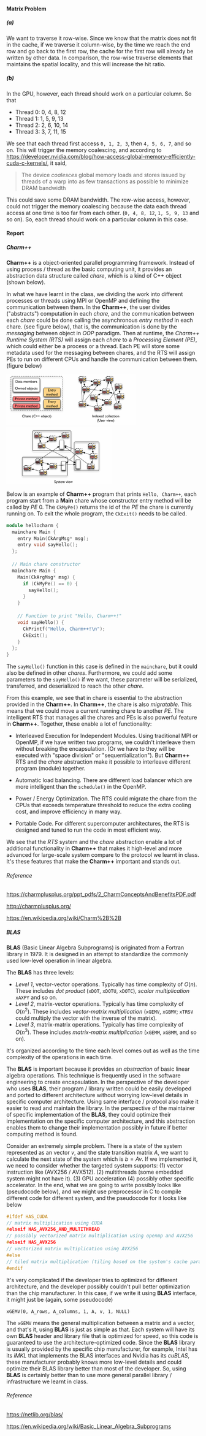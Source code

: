 #### Matrix Problem

##### (a)

We want to traverse it row-wise. Since we know that the matrix does not fit in the cache, if we traverse it column-wise, by the time we reach the end row and go back to the first row, the cache for the first row will already be written by other data. In comparison, the row-wise traverse elements that maintains the spatial locality, and this will increase the hit ratio.

##### (b)

In the GPU, however, each thread should work on a particular column. So that

* Thread 0: 0, 4, 8, 12
* Thread 1: 1, 5, 9, 13
* Thread 2: 2, 6, 10, 14
* Thread 3: 3, 7, 11, 15

We see that each thread first access `0, 1, 2, 3`, then `4, 5, 6, 7`, and so on. This will trigger the memory coalescing, and according to https://developer.nvidia.com/blog/how-access-global-memory-efficiently-cuda-c-kernels/, it said,

>The device *coalesces* global memory loads and stores issued by threads of a warp into as few transactions as possible to minimize DRAM bandwidth

This could save some DRAM bandwidth. The row-wise access, however, could not trigger the memory coalescing because the data each thread access at one time is too far from each other. (`0, 4, 8, 12`, `1, 5, 9, 13` and so on). So, each thread should work on a particular column in this case.

#### Report

##### Charm++

**Charm++** is a object-oriented parallel programming framework. Instead of using process / thread as the basic computing unit, it provides an abstraction data structure called *chare*, which is a kind of C++ object (shown below).

In what we have learnt in the class, we dividing the work into different processes or threads using MPI or OpenMP and defining the communication between them. In the **Charm++**, the user divides ("abstracts") computation in each *chare*, and the communication between each *chare* could be done calling the asynchronous *entry method* in each chare. (see figure below), that is, the communication is done by the *messaging* between object in *OOP* paradigm. Then at runtime, the *Charm++ Runtime System (RTS)* will assign each *chare* to a *Processing Element (PE)*, which could either be a process or a thread. Each PE will store some metadata used for the messaging between chares, and the RTS will assign PEs to run on different CPUs and handle the communication between them. (figure below)

<img src="./hw5_writeup.assets/image-20230511163615270.png" alt="image-20230511163615270" style="zoom:33%;" /><img src="./hw5_writeup.assets/image-20230511163627231.png" alt="image-20230511163627231" style="zoom:27%;" />

Below is an example of **Charm++** program that prints `Hello, Charm++`, each program start from a **Main** chare whose constructor entry method will be called by *PE* 0. The `CkMyPe()` returns the id of the *PE* the chare is currently running on. To exit the whole program, the `CkExit()` needs to be called.


```cpp
module hellocharm {
  mainchare Main {
    entry Main(CkArgMsg* msg);
    entry void sayHello();
  };

  // Main chare constructor
  mainchare Main {
    Main(CkArgMsg* msg) {
      if (CkMyPe() == 0) {
        sayHello();
      }
    }

    // Function to print "Hello, Charm++!"
    void sayHello() {
      CkPrintf("Hello, Charm++!\n");
      CkExit();
    }
  };
}
```

The `sayHello()` function in this case is defined in the `mainchare`, but it could also be defined in other *chares*. Furthermore, we could add some parameters to the `sayHello()` if we want, these parameter will be serialized, transferred, and deserialized to reach the other *chare*.

From this example, we see that in chare is essential to the abstraction provided in the **Charm++**. In **Charm++**, the chare is also *migratable*. This means that we could move a current running chare to another *PE*. The intelligent RTS that manages all the chares and PEs is also powerful feature in **Charm++**. Together, these enable a lot of functionality:

* Interleaved Execution for Independent Modules. Using traditional MPI or OpenMP, if we have written two programs, we couldn't interleave them without breaking the encapsulation. (Or we have to they will be executed with "space division" or "sequentialization"). But **Charm++** RTS and the *chare* abstraction make it possible to interleave different program (module) together.

* Automatic load balancing. There are different load balancer which are more intelligent than the `schedule()` in the OpenMP.
* Power / Energy Optimization. The RTS could migrate the chare from the CPUs that exceeds temperature threshold to reduce the extra cooling cost, and improve efficiency in many way.
* Portable Code. For different supercomputer architectures, the RTS is designed and tuned to run the code in most efficient way.

We see that the *RTS* system and the *chare* abstraction enable a lot of additional functionality in **Charm++** that makes it high-level and more advanced for large-scale system compare to the protocol we learnt in class. It's these features that make the **Charm++** important and stands out.

###### Reference

https://charmplusplus.org/ppt_pdfs/2_CharmConceptsAndBenefitsPDF.pdf

http://charmplusplus.org/

https://en.wikipedia.org/wiki/Charm%2B%2B

##### BLAS

**BLAS** (Basic Linear Algebra Subprograms) is originated from a Fortran library in 1979. It is designed in an attempt to standardize the commonly used low-level operation in linear algebra.

The **BLAS** has three levels:

* *Level 1*, vector-vector operations. Typically has time complexity of $O(n)$. These includes *dot product* (`xDOT`, `xDOTU`, `xDOTC`), *scalar multiplication* `xAXPY` and so on.
* *Level 2*, matrix-vector operations. Typically has time complexity of $O(n^2)$. These includes *vector-matrix multiplication* (`xGEMV`, `xGBMV`; `xTRSV` could multiply the vector with the inverse of the matrix).
* *Level 3*, matrix-matrix operations. Typically has time complexity of $O(n^3)$. These includes *matrix-matrix multiplication* (`xGEMM`, `xGBMM`, and so on).

It's organized according to the time each level comes out as well as the time complexity of the operations in each time.

The **BLAS** is important because it provides an *abstraction* of basic linear algebra operations. This technique is frequently used in the software engineering to create encapsulation. In the perspective of the developer who uses **BLAS**, their program / library written could be easily developed and ported to different architecture without worrying low-level details in specific computer architecture. Using same interface / protocol also make it easier to read and maintain the library. In the perspective of the maintainer of specific implementation of the **BLAS**, they could optimize their implementation on the specific computer architecture, and this abstraction enables them to change their implementation possibly in future if better computing method is found. 

Consider an extremely simple problem. There is a state of the system represented as an vector $v$, and the state transition matrix $A$, we want to calculate the next state of the system which is $b = Av$. If we implemented it, we need to consider whether the targeted system supports: (1) vector instruction like (AVX256 / AVX512). (2) multithreads (some embedded system might not have it). (3) GPU acceleration (4) possibly other specific accelerator. In the end, what we are going to write possibly looks like (pseudocode below), and we might use preprocessor in C to compile different code for different system, and the pseudocode for it looks like below

```c
#ifdef HAS_CUDA
// matrix multiplication using CUDA
#elseif HAS_AVX256_AND_MULTITHREAD
// possibly vectorized matrix multiplication using openmp and AVX256
#elseif HAS_AVX256
// vectorized matrix multiplication using AVX256
#else
// tiled matrix multiplication (tiling based on the system's cache parameters)
#endif
```

It's very complicated if the developer tries to optimized for different architecture, and the developer possibly couldn't pull better optimization than the chip manufacturer. In this case, if we write it using **BLAS** interface, it might just be (again, some pseudocode)

```pseudocode
xGEMV(0, A_rows, A_columns, 1, A, v, 1, NULL)
```

The `xGEMV` means the general multiplication between a matrix and a vector, and that's it, using **BLAS** is just as simple as that. Each system will have its own **BLAS** header and library file that is optimized for speed, so this code is guaranteed to use the architecture-optimized code. Since the **BLAS** library is usually provided by the specific chip manufacturer, for example, Intel has its *iMKL* that implements the BLAS interfaces and Nvidia has its *cuBLAS*, these manufacturer probably knows more low-level details and could optimize their BLAS library better than most of the developer. So, using **BLAS** is certainly better than to use more general parallel library / infrastructure we learnt in class.

###### Reference

https://netlib.org/blas/

https://en.wikipedia.org/wiki/Basic_Linear_Algebra_Subprograms